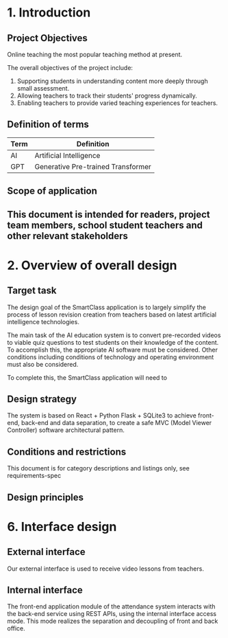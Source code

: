 # 1. Introduction

## Project Objectives
Online teaching the most popular teaching method at present. 

The overall objectives of the project include:
1. Supporting students in understanding content more deeply through small assessment.
2. Allowing teachers to track their students' progress dynamically.
3. Enabling teachers to provide varied teaching experiences for teachers.

## Definition of terms
| Term | Definition                         |
| ---- | ---------------------------------- |
| AI   | Artificial Intelligence            |
| GPT  | Generative Pre-trained Transformer |

## Scope of application
This document is intended for readers, project team members, school student teachers and other relevant stakeholders
----------------------------------------------------------------------------------------------

# 2. Overview of overall design

## Target task
The design goal of the SmartClass application is to largely simplify the process of lesson revision creation from teachers based on latest artificial intelligence technologies.

The main task of the AI education system is to convert pre-recorded videos to viable quiz questions to test students on their knowledge of the content. To accomplish this, the appropriate AI software must be considered. Other conditions including conditions of technology and operating environment must also be considered. 

To complete this, the SmartClass application will need to 

## Design strategy
The system is based on React + Python Flask + SQLite3 to achieve front-end, back-end and data separation, to create a safe MVC (Model Viewer Controller) software architectural pattern.

## Conditions and restrictions
This document is for category descriptions and listings only, see requirements-spec

## Design principles

# 6. Interface design

## External interface
Our external interface is used to receive video lessons from teachers.

## Internal interface
The front-end application module of the attendance system interacts with the back-end service using REST APIs, using the internal interface access mode. This mode realizes the separation and decoupling of front and back office.



